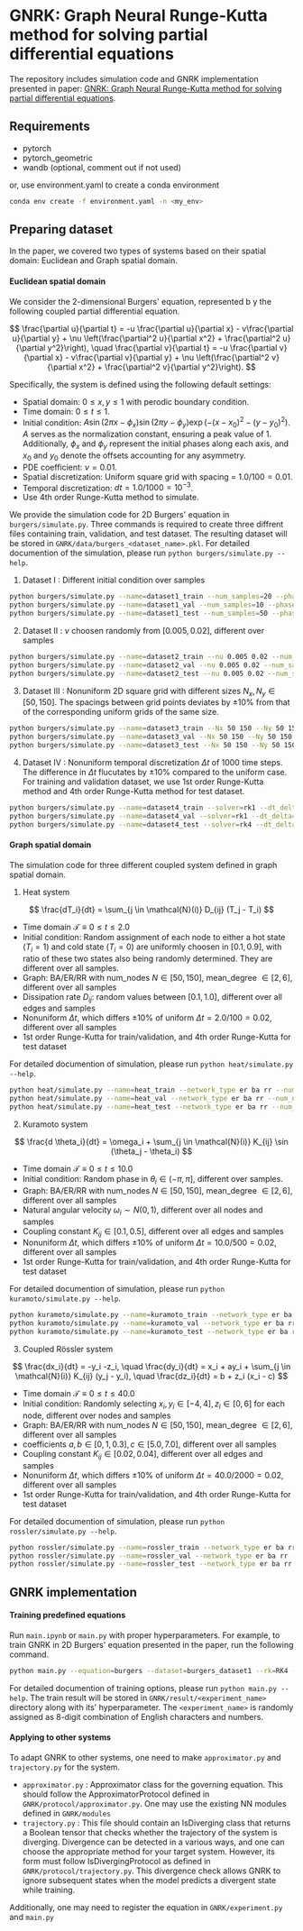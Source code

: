 # GNRK: Graph Neural Runge-Kutta method for solving partial differential equations
The repository includes simulation code and GNRK implementation presented in paper: [GNRK: Graph Neural Runge-Kutta method for solving partial differential equations](https://arxiv.org/abs/2310.00618).

## Requirements
- pytorch
- pytorch_geometric
- wandb (optional, comment out if not used)

or, use environment.yaml to create a conda environment
``` bash
conda env create -f environment.yaml -n <my_env>
```

## Preparing dataset
In the paper, we covered two types of systems based on their spatial domain: Euclidean and Graph spatial domain.


#### Euclidean spatial domain
We consider the 2-dimensional Burgers' equation, represented b y the following coupled partial differential equation.

$$
  \frac{\partial u}{\partial t} = -u \frac{\partial u}{\partial x} - v\frac{\partial u}{\partial y} + \nu \left(\frac{\partial^2 u}{\partial x^2} + \frac{\partial^2 u}{\partial y^2}\right), \quad \frac{\partial v}{\partial t} = -u \frac{\partial v}{\partial x} - v\frac{\partial v}{\partial y} + \nu \left(\frac{\partial^2 v}{\partial x^2} + \frac{\partial^2 v}{\partial y^2}\right).
$$

Specifically, the system is defined using the following default settings:
- Spatial domain: $0 \le x, y \le 1$ with perodic boundary condition.
- Time domain: $0 \le t \le 1$.
- Initial condition: $A \sin(2\pi x- \phi_x) \sin(2\pi y - \phi_y) \exp(-(x-x_0)^2-(y-y_0)^2)$. $A$ serves as the normalization constant, ensuring a peak value of 1. Additionally, $\phi_x$ and $\phi_y$ represent the initial phases along each axis, and $x_0$ and $y_0$ denote the offsets accounting for any asymmetry.
- PDE coefficient: $\nu = 0.01$.
- Spatial discretization: Uniform square grid with spacing = $1.0 / 100 = 0.01$.
- Temporal discretization: $dt = 1.0 / 1000 = 10^{-3}$.
- Use 4th order Runge-Kutta method to simulate.

We provide the simulation code for 2D Burgers' equation in `burgers/simulate.py`.
Three commands is required to create three diffrent files containing train, validation, and test dataset.
The resulting dataset will be stored in `GNRK/data/burgers_<dataset_name>.pkl`.
For detailed documention of the simulation, please run `python burgers/simulate.py --help`.

1. Dataset I : Different initial condition over samples
``` bash
python burgers/simulate.py --name=dataset1_train --num_samples=20 --phase -3.15 3.15 --offset 0.0 1.0 --const_coeff --const_graph --const_dt
python burgers/simulate.py --name=dataset1_val --num_samples=10 --phase -3.15 3.15 --offset 0.0 1.0 --const_coeff --const_graph --const_dt
python burgers/simulate.py --name=dataset1_test --num_samples=50 --phase -3.15 3.15 --offset 0.0 1.0 --const_coeff --const_graph --const_dt
```

2. Dataset II : $\nu$ choosen randomly from $[0.005, 0.02]$, different over samples
```bash
python burgers/simulate.py --name=dataset2_train --nu 0.005 0.02 --num_samples=20 --seed_ic=0 --const_ic --const_graph --const_dt
python burgers/simulate.py --name=dataset2_val --nu 0.005 0.02 --num_samples=10 --seed_ic=0 --const_ic --const_graph --const_dt
python burgers/simulate.py --name=dataset2_test --nu 0.005 0.02 --num_samples=50 --seed_ic=0 --const_ic --const_graph --const_dt
```

3. Dataset III : Nonuniform 2D square grid with different sizes $N_x, N_y \in [50, 150]$. The spacings between grid points deviates by $\pm 10\%$ from that of the corresponding uniform grids of the same size.
```bash
python burgers/simulate.py --name=dataset3_train --Nx 50 150 --Ny 50 150 --spacing_delta 0.1 --num_samples=20 --seed_ic=0 --const_ic --const_coeff --const_dt
python burgers/simulate.py --name=dataset3_val --Nx 50 150 --Ny 50 150 --spacing_delta 0.1 --num_samples=10 --seed_ic=0 --const_ic --const_coeff --const_dt
python burgers/simulate.py --name=dataset3_test --Nx 50 150 --Ny 50 150 --spacing_delta 0.1 --num_samples=50 --seed_ic=0 --const_ic --const_coeff --const_dt
```

4. Dataset IV : Nonuniform temporal discretization $\Delta t$ of 1000 time steps. The difference in $\Delta t$ flucutates by $\pm 10\%$ compared to the uniform case. For training and validation dataset, we use 1st order Runge-Kutta method and 4th order Runge-Kutta method for test dataset.
```bash
python burgers/simulate.py --name=dataset4_train --solver=rk1 --dt_delta=0.1 --num_samples=20 --seed_ic=0 --const_ic --const_coeff --const_graph
python burgers/simulate.py --name=dataset4_val --solver=rk1 --dt_delta=0.1 --num_samples=10 --seed_ic=0 --const_ic --const_coeff --const_graph
python burgers/simulate.py --name=dataset4_test --solver=rk4 --dt_delta=0.1 --num_samples=50 --seed_ic=0 --const_ic --const_coeff --const_graph
```

#### Graph spatial domain
The simulation code for three different coupled system defined in graph spatial domain.

1. Heat system
   
$$
\frac{dT_i}{dt} = \sum_{j \in \mathcal{N}(i)} D_{ij} (T_j - T_i)
$$
- Time domain $\mathcal{T} \equiv 0 \le t \le 2.0$
- Initial condition: Random assignment of each node to either a hot state ($T_i=1$) and cold state ($T_i=0$) are uniformly choosen in $[0.1, 0.9]$, with ratio of these two states also being randomly determined. They are different over all samples.
- Graph: BA/ER/RR with num_nodes $N \in [50, 150]$, mean_degree $\in [2, 6]$, different over all samples
- Dissipation rate $D_{ij}$: random values between $[0.1, 1.0]$, different over all edges and samples
- Nonuniform $\Delta t$, which differs $\pm 10\%$ of uniform $\Delta t = 2.0 / 100 = 0.02$, different over all samples
- 1st order Runge-Kutta for train/validation, and 4th order Runge-Kutta for test dataset

For detailed documention of simulation, please run `python heat/simulate.py --help`.
``` bash
python heat/simulate.py --name=heat_train --network_type er ba rr --num_nodes 50 150 --mean_degree 2.0 6.0 --hot_ratio 0.1 0.9 --dissipation 0.1 1.0 --solver=rk1 --dt_delta=0.1 --num_samples=200
python heat/simulate.py --name=heat_val --network_type er ba rr --num_nodes 50 150 --mean_degree 2.0 6.0 --hot_ratio 0.1 0.9 --dissipation 0.1 1.0 --solver=rk1 --dt_delta=0.1 --num_samples=20
python heat/simulate.py --name=heat_test --network_type er ba rr --num_nodes 50 150 --mean_degree 2.0 6.0 --hot_ratio 0.1 0.9 --dissipation 0.1 1.0 --solver=rk4 --dt_delta=0.1 --num_samples=40
```


2. Kuramoto system
   
$$
\frac{d \theta_i}{dt} = \omega_i + \sum_{j \in \mathcal{N}(i)} K_{ij} \sin (\theta_j - \theta_i)
$$
- Time domain $\mathcal{T} \equiv 0 \le t \le 10.0$
- Initial condition: Random phase in $\theta_i \in (-\pi, \pi]$, different over samples.
- Graph: BA/ER/RR with num_nodes $N \in [50, 150]$, mean_degree $\in [2, 6]$, different over all samples
- Natural angular velocity $\omega_i \sim N(0, 1)$, different over all nodes and samples
- Coupling constant $K_{ij} \in [0.1, 0.5]$, different over all edges and samples
- Nonuniform $\Delta t$, which differs $\pm 10\%$ of uniform $\Delta t = 10.0 / 500 = 0.02$, different over all samples
- 1st order Runge-Kutta for train/validation, and 4th order Runge-Kutta for test dataset

For detailed documention of simulation, please run `python kuramoto/simulate.py --help`.
``` bash
python kuramoto/simulate.py --name=kuramoto_train --network_type er ba rr --num_nodes 50 150 --mean_degree 4.0 6.0 --coupling 0.1 0.5 --solver=rk1 --dt_delta=0.1 --num_samples=200
python kuramoto/simulate.py --name=kuramoto_val --network_type er ba rr --num_nodes 50 150 --mean_degree 4.0 6.0 --coupling 0.1 0.5 --solver=rk1 --dt_delta=0.1 --num_samples=20
python kuramoto/simulate.py --name=kuramoto_test --network_type er ba rr --num_nodes 50 150 --mean_degree 4.0 6.0 --coupling 0.1 0.5 --solver=rk4 --dt_delta=0.1 --num_samples=40
```

3. Coupled Rössler system
   
$$
\frac{dx_i}{dt} = -y_i -z_i, \quad \frac{dy_i}{dt} = x_i + ay_i + \sum_{j \in \mathcal{N}(i)} K_{ij} (y_j - y_i), \quad \frac{dz_i}{dt} = b + z_i (x_i - c)
$$
- Time domain $\mathcal{T} \equiv 0 \le t \le 40.0$
- Initial condition: Randomly selecting $x_i,y_i \in [-4, 4], z_i \in [0, 6]$ for each node, different over nodes and samples
- Graph: BA/ER/RR with num_nodes $N \in [50, 150]$, mean_degree $\in [2, 6]$, different over all samples
- coefficients $a, b \in [0,1, 0.3], c \in [5.0, 7.0]$, different over all samples
- Coupling constant $K_{ij} \in [0.02, 0.04]$, different over all edges and samples
- Nonuniform $\Delta t$, which differs $\pm 10\%$ of uniform $\Delta t = 40.0 / 2000 = 0.02$, different over all samples
- 1st order Runge-Kutta for train/validation, and 4th order Runge-Kutta for test dataset

For detailed documention of simulation, please run `python rossler/simulate.py --help`.
``` bash
python rossler/simulate.py --name=rossler_train --network_type er ba rr --num_nodes 50 150 --mean_degree 2.0 6.0 --a 0.1 0.3 --b 0.1 0.3 --c 5.0 7.0 --coupling 0.02 0.04 --solver=rk1 --dt_delta=0.1 --num_samples=200
python rossler/simulate.py --name=rossler_val --network_type er ba rr --num_nodes 50 150 --mean_degree 2.0 6.0 --a 0.1 0.3 --b 0.1 0.3 --c 5.0 7.0 --coupling 0.02 0.04 --solver=rk1 --dt_delta=0.1 --num_samples=20
python rossler/simulate.py --name=rossler_test --network_type er ba rr --num_nodes 50 150 --mean_degree 2.0 6.0 --a 0.1 0.3 --b 0.1 0.3 --c 5.0 7.0 --coupling 0.02 0.04 --solver=rk4 --dt_delta=0.1 --num_samples=40
```


## GNRK implementation

#### Training predefined equations
Run `main.ipynb` or `main.py` with proper hyperparameters.
For example, to train GNRK in 2D Burgers' equation presented in the paper, run the following command.
``` bash
python main.py --equation=burgers --dataset=burgers_dataset1 --rk=RK4 --approximator_state_embedding 8 --approximator_edge_embedding 8 --approximator_glob_embedding 8 --approximator_edge_hidden=32 --approximator_node_hidden=32 --scheduler_name=step --scheduler_lr=0.0001 --scheduler_lr_max=0.004 --scheduler_lr_max_mult=0.5 --scheduler_period=20 --scheduler_period_mult=1.5 --device 0 1 2 3 --epochs=413 --batch_size=64 --tqdm --amp
```
For detailed documention of training options, please run `python main.py --help`.
The train result will be stored in `GNRK/result/<experiment_name>` directory along with its' hyperparameter.
The `<experiment_name>` is randomly assigned as 8-digit combination of English characters and numbers.

#### Applying to other systems
To adapt GNRK to other systems, one need to make `approximator.py` and `trajectory.py` for the system.
- `approximator.py` : Approximator class for the governing equation. This should follow the ApproximatorProtocol defined in `GNRK/protocol/approximator.py`. One may use the existing NN modules defined in `GNRK/modules`
- `trajectory.py` : This file should contain an IsDiverging class that returns a Boolean tensor that checks whether the trajectory of the system is diverging. Divergence can be detected in a various ways, and one can choose the appropriate method for your target system. However, its form must follow IsDivergingProtocol as defined in `GNRK/protocol/trajectory.py`. This divergence check allows GNRK to ignore subsequent states when the model predicts a divergent state while training.

Additionally, one may need to register the equation in `GNRK/experiment.py` and `main.py`
